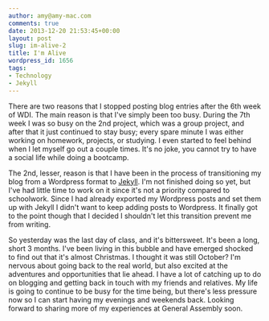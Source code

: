 ```yaml
---
author: amy@amy-mac.com
comments: true
date: 2013-12-20 21:53:45+00:00
layout: post
slug: im-alive-2
title: I'm Alive
wordpress_id: 1656
tags:
- Technology
- Jekyll
---
```


There are two reasons that I stopped posting blog entries after the 6th week of WDI. The main reason is that I've simply been too busy. During the 7th week I was so busy on the 2nd project, which was a group project, and after that it just continued to stay busy; every spare minute I was either working on homework, projects, or studying. I even started to feel behind when I let myself go out a couple times. It's no joke, you cannot try to have a social life while doing a bootcamp.

The 2nd, lesser, reason is that I have been in the process of transitioning my blog from a Wordpress format to [Jekyll](http://jekyllrb.com/). I'm not finished doing so yet, but I've had little time to work on it since it's not a priority compared to schoolwork. Since I had already exported my Wordpress posts and set them up with Jekyll I didn't want to keep adding posts to Wordpress. It finally got to the point though that I decided I shouldn't let this transition prevent me from writing.

So yesterday was the last day of class, and it's bittersweet. It's been a long, short 3 months. I've been living in this bubble and have emerged shocked to find out that it's almost Christmas. I thought it was still October? I'm nervous about going back to the real world, but also excited at the adventures and opportunities that lie ahead. I have a lot of catching up to do on blogging and getting back in touch with my friends and relatives. My life is going to continue to be busy for the time being, but there's less pressure now so I can start having my evenings and weekends back. Looking forward to sharing more of my experiences at General Assembly soon.
